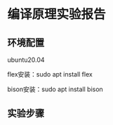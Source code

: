 # 编译原理实验报告

## 环境配置

ubuntu20.04

flex安装：sudo apt install flex 

bison安装：sudo apt install bison

## 实验步骤
